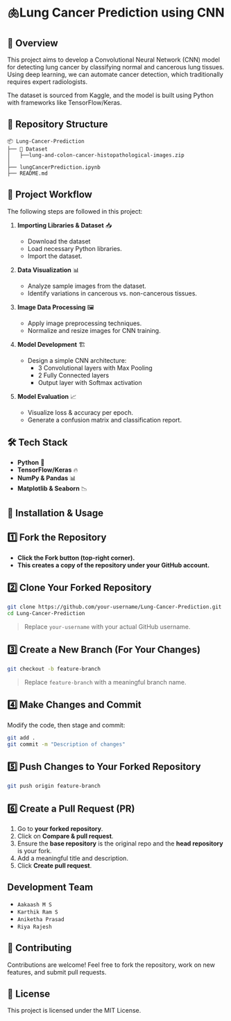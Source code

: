 # 🫁Lung Cancer Prediction using CNN

## 📌 Overview
This project aims to develop a Convolutional Neural Network (CNN) model for detecting lung cancer by classifying normal and cancerous lung tissues. Using deep learning, we can automate cancer detection, which traditionally requires expert radiologists.

The dataset is sourced from Kaggle, and the model is built using Python with frameworks like TensorFlow/Keras.


## 📂 Repository Structure

```
📦 Lung-Cancer-Prediction
├── 📂 Dataset                
│   ├──lung-and-colon-cancer-histopathological-images.zip
│
├── lungCancerPrediction.ipynb
├── README.md

```

## 🔄 Project Workflow
The following steps are followed in this project:

1. **Importing Libraries & Dataset** 📥
   - Download the dataset
   - Load necessary Python libraries.  
   - Import the dataset. 

3. **Data Visualization** 📊  
   - Analyze sample images from the dataset.  
   - Identify variations in cancerous vs. non-cancerous tissues.  

4. **Image Data Processing** 🖼️  
   - Apply image preprocessing techniques.  
   - Normalize and resize images for CNN training.  

5. **Model Development** 🏗️  
   - Design a simple CNN architecture:  
     - 3 Convolutional layers with Max Pooling  
     - 2 Fully Connected layers  
     - Output layer with Softmax activation  

6. **Model Evaluation** 📈  
   - Visualize loss & accuracy per epoch.  
   - Generate a confusion matrix and classification report.  


## 🛠️ Tech Stack
- **Python** 🐍  
- **TensorFlow/Keras** 🔥  
- **NumPy & Pandas** 📊  
- **Matplotlib & Seaborn** 📉  

## 🚀 Installation & Usage

## 1️⃣ Fork the Repository
- **Click the **Fork** button (top-right corner).**
- **This creates a copy of the repository under your GitHub account.**

## 2️⃣ Clone Your Forked Repository
```sh
git clone https://github.com/your-username/Lung-Cancer-Prediction.git
cd Lung-Cancer-Prediction
```
> Replace `your-username` with your actual GitHub username.

## 3️⃣ Create a New Branch (For Your Changes)
```sh
git checkout -b feature-branch
```
> Replace `feature-branch` with a meaningful branch name.

## 4️⃣ Make Changes and Commit
Modify the code, then stage and commit:
```sh
git add .
git commit -m "Description of changes"
```

## 5️⃣ Push Changes to Your Forked Repository
```sh
git push origin feature-branch
```

## 6️⃣ Create a Pull Request (PR)
1. Go to **your forked repository**.
2. Click on **Compare & pull request**.
3. Ensure the **base repository** is the original repo and the **head repository** is your fork.
4. Add a meaningful title and description.
5. Click **Create pull request**.

## Development Team
- `Aakaash M S`
- `Karthik Ram S`
- `Aniketha Prasad`
- `Riya Rajesh`




## 🤝 Contributing  
Contributions are welcome! Feel free to fork the repository, work on new features, and submit pull requests.  

## 📝 License  
This project is licensed under the MIT License. 




